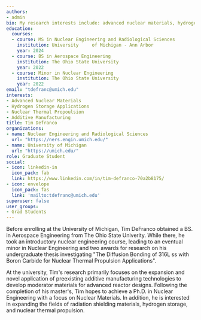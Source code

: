 ```yaml
---
authors:
- admin
bio: My research interests include: advanced nuclear materials, hydrogen storage, nuclear thermal propulsion.
education:
  courses:
  - course: MS in Nuclear Engineering and Radiological Sciences
    institution: University 	of Michigan - Ann Arbor
    year: 2024
  - course: BS in Aerospace Engineering
    institution: The Ohio State University
    year: 2022
  - course: Minor in Nuclear Engineering 
    institution: The Ohio State University
    year: 2022
email: "tdefranc@umich.edu"
interests:
- Advanced Nuclear Materials
- Hydrogen Storage Applications
- Nuclear Thermal Propoulsion
- Additive Manufacturing
title: Tim Defranco
organizations:
- name: Nuclear Engineering and Radiological Sciences
  url: "https://ners.engin.umich.edu/"
- name: University of Michigan
  url: "https://umich.edu/"
role: Graduate Student
social:
- icon: linkedin-in
  icon_pack: fab
  link: https://www.linkedin.com/in/tim-defranco-70a2b8175/
- icon: envelope
  icon_pack: fas
  link: 'mailto:tdefranc@umich.edu'
superuser: false
user_groups:
- Grad Students
---
```


Before enrolling at the University of Michigan, Tim DeFranco obtained a BS. in Aerospace Engineering from The Ohio State Univerity. While there, he took an introductory nuclear engineering course, leading to an eventual minor in Nuclear Engineering and two awards for research on his undergraduate thesis investigating "The Diffusion Bonding of 316L ss with Boron Carbide for Nuclear Thermal Propulsion Applications".

At the university, Tim's research primarily focuses on the expansion and novel application of preexisting additive manufacturing technologies to develop moderator materials for advanced reactor designs. Following the completion of his master's, Tim hopes to achieve a Ph.D. in Nuclear Engineering with a focus on Nuclear Materials. In addition, he is interested in expanding the fields of radiation shielding materials, hydrogen storage, and nuclear thermal propulsion. 

